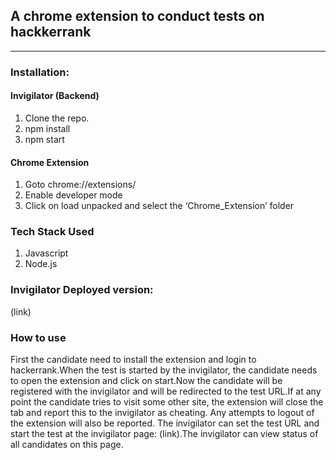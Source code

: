 
## A chrome extension to conduct tests on hackkerrank


***

### Installation:

#### Invigilator (Backend)
1. Clone the repo.
2. npm install
3. npm start

#### Chrome Extension 
1. Goto chrome://extensions/ 
2. Enable developer mode
3. Click on load unpacked and select the ‘Chrome_Extension’ folder

### Tech Stack Used
1. Javascript
2. Node.js

### Invigilator Deployed version:
(link)


### How to use
First the candidate need to install the extension and login to hackerrank.When the test is started by the invigilator, the candidate needs to open the extension and click on start.Now the candidate will be registered with the invigilator and will be redirected to the test URL.If at any point the candidate tries to visit some other site, the extension will close the tab and report this to the invigilator as cheating. Any attempts to logout of the extension will also be reported. The invigilator can set the test URL and start the test at the invigilator page: (link).The invigilator can view status of all candidates on this page. 
